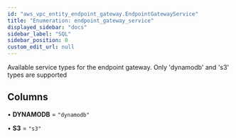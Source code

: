 ```yaml
---
id: "aws_vpc_entity_endpoint_gateway.EndpointGatewayService"
title: "Enumeration: endpoint_gateway_service"
displayed_sidebar: "docs"
sidebar_label: "SQL"
sidebar_position: 0
custom_edit_url: null
---
```


Available service types for the endpoint gateway.
Only 'dynamodb' and 's3' types are supported

## Columns

• **DYNAMODB** = ``"dynamodb"``

• **S3** = ``"s3"``
